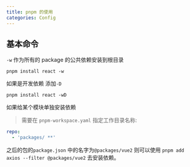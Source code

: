 ```yaml
---
title: pnpm 的使用
categories: Config
---
```


## 基本命令

`-w` 作为所有的 package 的公共依赖安装到根目录

```shell
pnpm install react -w
```

如果是开发依赖 添加`-D`

```shell
pnpm install react -wD
```

如果给某个模块单独安装依赖

> 需要在 `pnpm-workspace.yaml` 指定工作目录名称:

```yaml
repo:
  - 'packages/ **'
```

之后的包的`package.json` 中的名字为`@packages/vue2`
则可以使用 `pnpm add axios --filter @packages/vue2` 去安装依赖。
